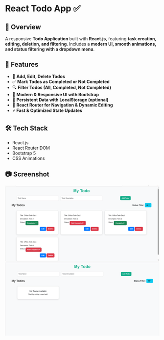 # React Todo App ✅

## 🌟 Overview

A responsive **Todo Application** built with **React.js**, featuring **task creation, editing, deletion, and filtering**. Includes a **modern UI, smooth animations, and status filtering with a dropdown menu**.

## 🚀 Features

- 📝 **Add, Edit, Delete Todos**
- ✅ **Mark Todos as Completed or Not Completed**
- 🔍 **Filter Todos (All, Completed, Not Completed)**
- 🎨 **Modern & Responsive UI with Bootstrap**
- 🔄 **Persistent Data with LocalStorage (optional)**
- 🔗 **React Router for Navigation & Dynamic Editing**
- ⚡ **Fast & Optimized State Updates**

## 🛠️ Tech Stack

- React.js
- React Router DOM
- Bootstrap 5
- CSS Animations

## 📷 Screenshot

![Todo App UI](src/assets/Screenshot1.png)
![Todo App UI](src/assets/Screenshot2.png)

